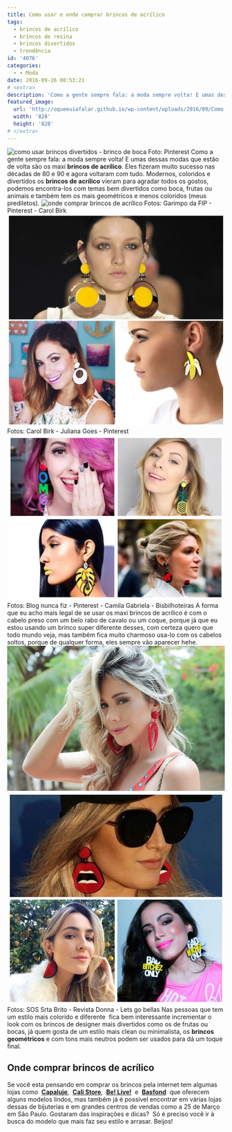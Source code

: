 ```yaml
---
title: Como usar e onde comprar brincos de acrílico
tags:
  - brincos de acrílico
  - brincos de resina
  - brincos divertidos
  - trendência
id: '4076'
categories:
  - - Moda
date: 2016-09-26 08:53:21
# <extra>
description: 'Como a gente sempre fala: a moda sempre volta! E umas dessas modas que estão de volta são os maxi brincos de acrílico. Eles fizeram muito sucesso nas décadas de 80 e 90 e agora voltaram com tudo. Modernos, coloridos e divertidos os brincos de acrílico vieram para agradar todos os gostos, podemos encontra-los com temas bem divertidos como boca, frutas ou animais e também tem os mais geométricos e menos coloridos (meus prediletos). A forma que eu acho mais legal de se usar os maxi brincos de acrílico é com o cabelo preso com um belo rabo de cavalo ou um coque, porque já que eu estou usando um brinco super diferente desses, com certeza quero que todo mundo veja, mas também fica muito charmoso usa-lo com os cabelos soltos, porque de qualquer forma, eles sempre vão aparecer hehe. &hellip;'
featured_image: 
  url: 'http://oqueeuiafalar.github.io/wp-content/uploads/2016/09/Como-usar-brincos-de-acrílico.jpg'
  width: '828'
  height: '828'
# </extra>
---
```


![como usar brincos divertidos - brinco de boca](/wp-content/uploads/2016/09/Como-usar-brincos-de-acrílico.jpg) Foto: Pinterest Como a gente sempre fala: a moda sempre volta! E umas dessas modas que estão de volta são os maxi **brincos de acrílico**. Eles fizeram muito sucesso nas décadas de 80 e 90 e agora voltaram com tudo. Modernos, coloridos e divertidos os **brincos de acrílico** vieram para agradar todos os gostos, podemos encontra-los com temas bem divertidos como boca, frutas ou animais e também tem os mais geométricos e menos coloridos (meus prediletos). ![onde comprar brincos de acrílico ](/wp-content/uploads/2016/09/como-usar-brincos-de-acrílico.jpg) Fotos: Garimpo da FIP - Pinterest - Carol Birk ![brincos de resina - como usar](/wp-content/uploads/2016/09/inspirações-com-brincos-de-resina.jpg) Fotos: Carol Birk - Juliana Goes - Pinterest ![onde comprar brincos de resina](/wp-content/uploads/2016/09/como-usar-brinco-de-resina.jpg) Fotos: Blog nunca fiz - Pinterest - Camila Gabriela - Bisbilhoteiras A forma que eu acho mais legal de se usar os maxi brincos de acrílico é com o cabelo preso com um belo rabo de cavalo ou um coque, porque já que eu estou usando um brinco super diferente desses, com certeza quero que todo mundo veja, mas também fica muito charmoso usa-lo com os cabelos soltos, porque de qualquer forma, eles sempre vão aparecer hehe. ![looks com brincos de acrílico ](/wp-content/uploads/2016/09/Como-usar-brincos-de-acrílico-inspirações.jpg) ![brincos divertidos - como usar e onde comprar](/wp-content/uploads/2016/09/brincos-de-resina-como-usar-e-onde-comprar.jpg) Fotos: SOS Srta Brito - Revista Donna - Lets go bellas Nas pessoas que tem um estilo mais colorido e diferente  fica bem interessante incrementar o look com os brincos de designer mais divertidos como os de frutas ou bocas, já quem gosta de um estilo mais clean ou minimalista, os **brincos geométricos** e com tons mais neutros podem ser usados para dá um toque final.

## Onde comprar brincos de acrílico

Se você esta pensando em comprar os brincos pela internet tem algumas lojas como  [**Capaluje**](http://www.capajule.com.br/brinco-bijuteriafina),  [**Cali Store**](http://www.calistore.com.br/brincos-ct-809e6),  [**Be! Live!**](http://www.beliveloja.com.br/buscar?q=brincos+de+acr%C3%ADlico)  e  [**Basfond**](http://www.basfond.com/)  que oferecem alguns modelos lindos, mas também já é possível encontrar em várias lojas dessas de bijuterias e em grandes centros de vendas como a 25 de Março em São Paulo. Gostaram das inspirações e dicas?  Só é preciso você ir à busca do modelo que mais faz seu estilo e arrasar. Beijos!
